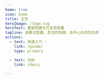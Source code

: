 ```yaml
---
home: true
icon: home
title: 主页
heroImage: /logo.svg
heroText: 重塑构建与可复现部署
tagline: 函数式配置，灵活的构建，去中心化的包仓库
actions:
  - text: 快速入门 💡
    link: /guide/
    type: primary

  - text: 文档
    link: /docs/

---
```

